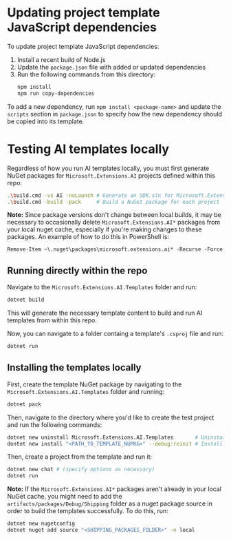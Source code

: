 # Updating project template JavaScript dependencies

To update project template JavaScript dependencies:
1. Install a recent build of Node.js
2. Update the `package.json` file with added or updated dependencies
3. Run the following commands from this directory:
    ```sh
    npm install
    npm run copy-dependencies
    ```

To add a new dependency, run `npm install <package-name>` and update the `scripts` section in `package.json` to specify how the new dependency should be copied into its template.

# Testing AI templates locally

Regardless of how you run AI templates locally, you must first generate NuGet packages for `Microsoft.Extensions.AI` projects defined within this repo:
```sh
.\build.cmd -vs AI -noLaunch # Generate an SDK.sln for Microsoft.Extensions.AI* projects
.\build.cmd -build -pack     # Build a NuGet package for each project
```

**Note:** Since package versions don't change between local builds, it may be necessary to occasionally delete `Microsoft.Extensions.AI*` packages from your local nuget cache, especially if you're making changes to these packages. An example of how to do this in PowerShell is:
```pwsh
Remove-Item ~\.nuget\packages\microsoft.extensions.ai* -Recurse -Force
```

## Running directly within the repo

Navigate to the `Microsoft.Extensions.AI.Templates` folder and run:
```sh
dotnet build
```

This will generate the necessary template content to build and run AI templates from within this repo.

Now, you can navigate to a folder containg a template's `.csproj` file and run:
```sh
dotnet run
```

## Installing the templates locally

First, create the template NuGet package by navigating to the `Microsoft.Extensions.AI.Templates` folder and running:
```sh
dotnet pack
```

Then, navigate to the directory where you'd like to create the test project and run the following commands:
```sh
dotnet new uninstall Microsoft.Extensions.AI.Templates       # Uninstall any existing version of the templates
dontet new install "<PATH_TO_TEMPLATE_NUPKG>" --debug:reinit # Install the template from the generated .nupkg file (in the artifacts/packages folder)
```

Then, create a project from the template and run it:
```sh
dotnet new chat # (specify options as necessary)
dotnet run
```

**Note:** If the `Microsoft.Extensions.AI*` packages aren't already in your local NuGet cache, you might need to add the `artifacts/packages/Debug/Shipping` folder as a nuget package source in order to build the templates successfully. To do this, run:
```sh
dotnet new nugetconfig
dotnet nuget add source "<SHIPPING_PACKAGES_FOLDER>" -n local
```
